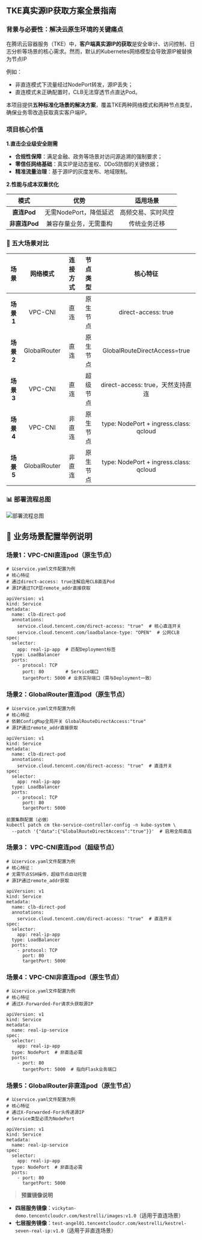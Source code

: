 
## TKE真实源IP获取方案全景指南

### **背景与必要性：解决云原生环境的关键痛点**​

在腾讯云容器服务（TKE）中，​**客户端真实源IP的获取**是安全审计、访问控制、日志分析等场景的核心需求。然而，默认的Kubernetes网络模型会导致源IP被替换为节点IP

例如：
- 非直连模式下流量经过NodePort转发，源IP丢失；
- 直连模式未正确配置时，CLB无法穿透节点直达Pod。

本项目提供**五种标准化场景的解决方案**，覆盖TKE两种网络模式和两种节点类型，确保业务零改造获取真实客户端IP。

### **项目核心价值**

​**1.直击企业级安全刚需**

- ​**合规性保障**​：满足金融、政务等场景对访问源追溯的强制要求；
- ​**零信任网络基础**​：真实IP是动态鉴权、DDoS防御的关键依据；
- ​**精准流量治理**​：基于源IP的灰度发布、地域限制。

​**2.性能与成本双重优化**​

|**模式**​|​**优势**​|​**适用场景**​|
|:-:|:-:|:-:|
|​**直连Pod**​|无需NodePort，降低延迟|高频交易、实时风控|
|​**非直连Pod**​|兼容存量业务，无需重构|传统业务迁移|



### 🧩 五大场景对比


|**场景**|**网络模式**|**连接方式**|**节点类型**|**核心特征**|
|:-:|:-:|:-:|:-:|:-:|
|**场景1**|VPC-CNI|直连|原生节点|direct-access: true |
|**场景2**|GlobalRouter|直连|原生节点|GlobalRouteDirectAccess=true |
|**场景3**|VPC-CNI|直连|超级节点|direct-access: true，天然支持直连|
|**场景4**|VPC-CNI|非直连|原生节点|type: NodePort + ingress.class: qcloud |
|**场景5**|GlobalRouter|非直连|原生节点|type: NodePort + ingress.class: qcloud |

### 📊 部署流程总图
![部署流程总图](部署流程总图.png)

## 🔧 业务场景配置举例说明

### 场景1：VPC-CNI直连pod（原生节点）​​
```
# 以service.yaml文件配置为例
# 核心特征​
# 通过direct-access: true注解启用CLB直连Pod
# 源IP通过TCP层remote_addr直接获取

apiVersion: v1
kind: Service
metadata:
  name: clb-direct-pod
  annotations:
    service.cloud.tencent.com/direct-access: "true"  # 核心直连开关
    service.cloud.tencent.com/loadbalance-type: "OPEN"  # 公网CLB
spec:
  selector:
    app: real-ip-app  # 匹配Deployment标签
  type: LoadBalancer
  ports:
    - protocol: TCP
      port: 80        # Service端口
      targetPort: 5000 # 业务实际端口（需与Deployment一致）
```



### 场景2：GlobalRouter直连pod（原生节点）​​

```
# 以service.yaml文件配置为例
# 核心特征
# 依赖ConfigMap全局开关 GlobalRouteDirectAccess:"true"
# 源IP通过remote_addr直接获取

apiVersion: v1
kind: Service
metadata:
  name: clb-direct-pod
  annotations:
    service.cloud.tencent.com/direct-access: "true"  # 直连开关
spec:
  selector:
    app: real-ip-app
  type: LoadBalancer
  ports:
    - protocol: TCP
      port: 80
      targetPort: 5000
```
```
前置集群配置（必做）
kubectl patch cm tke-service-controller-config -n kube-system \
  --patch '{"data":{"GlobalRouteDirectAccess":"true"}}'  # 启用全局直连
```



### 场景3： VPC-CNI直连pod（超级节点）

```
# 以service.yaml文件配置为例
# 核心特征：​​
# ​无需节点SSH操作，超级节点自动托管
# 源IP通过remote_addr获取

apiVersion: v1
kind: Service
metadata:
  name: clb-direct-pod
  annotations:
    service.cloud.tencent.com/direct-access: "true"  # 直连开关
spec:
  selector:
    app: real-ip-app
  type: LoadBalancer
  ports:
    - protocol: TCP
      port: 80
      targetPort: 5000
```



### 场景4：VPC-CNI非直连pod（原生节点）​​
```
# 以service.yaml文件配置为例
# 核心特征
# 通过X-Forwarded-For请求头获取源IP

apiVersion: v1
kind: Service
metadata:
  name: real-ip-service
spec:
  selector:
    app: real-ip-app
  type: NodePort  # 非直连必需
  ports:
    - port: 80
      targetPort: 5000  # 指向Flask业务端口
```




### 场景5：GlobalRouter非直连pod（原生节点）

```
# 以service.yaml文件配置为例
# 核心特征​​
# 通过X-Forwarded-For头传递源IP
# Service类型必须为NodePort

apiVersion: v1
kind: Service
metadata:
  name: real-ip-service
spec:
  selector:
    app: real-ip-app
  type: NodePort  # 非直连必需
  ports:
    - port: 80
      targetPort: 5000
```


>​**预置镜像说明**​
- ​**四层服务镜像**​：`vickytan-demo.tencentcloudcr.com/kestrelli/images:v1.0`（适用于直连场景）
- ​**七层服务镜像**​：`test-angel01.tencentcloudcr.com/kestrelli/kestrel-seven-real-ip:v1.0`（适用于非直连场景）
